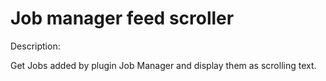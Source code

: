 Job manager feed scroller
============

Description: 

Get Jobs added by plugin Job Manager and display them as scrolling text.